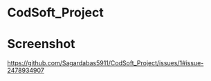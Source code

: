 # CodSoft_Project

# Screenshot
https://github.com/Sagardabas5911/CodSoft_Project/issues/1#issue-2478934907
